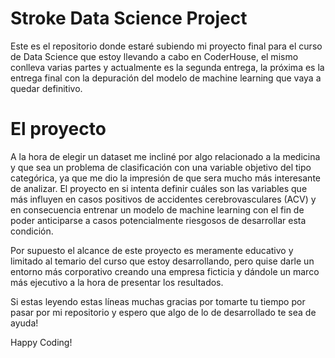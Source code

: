 # Stroke Data Science Project

Este es el repositorio donde estaré subiendo mi proyecto final para el curso de Data Science que estoy llevando a cabo en CoderHouse, el mismo conlleva varias partes y actualmente es la segunda entrega, la próxima es la entrega final con la depuración del modelo de machine learning que vaya a quedar definitivo.

# El proyecto
A la hora de elegir un dataset me incliné por algo relacionado a la medicina y que sea un problema de clasificación con una variable objetivo del tipo categórica, ya que me dio la impresión de que sera mucho más interesante de analizar. El proyecto en si intenta definir cuáles son las variables que más influyen en casos positivos de accidentes cerebrovasculares (ACV) y en consecuencia entrenar un modelo de machine learning con el fin de poder anticiparse a casos potencialmente riesgosos de desarrollar esta condición.

Por supuesto el alcance de este proyecto es meramente educativo y limitado al temario del curso que estoy desarrollando, pero quise darle un entorno más corporativo creando una empresa ficticia y dándole un marco más ejecutivo a la hora de presentar los resultados.

Si estas leyendo estas líneas muchas gracias por tomarte tu tiempo por pasar por mi repositorio y espero que algo de lo de desarrollado te sea de ayuda!

Happy Coding!
